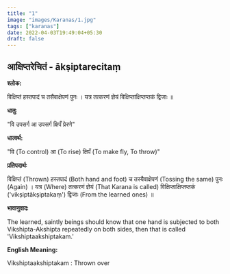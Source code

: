 ```yaml
---
title: "1"
image: "images/Karanas/1.jpg"
tags: ["karanas"]
date: 2022-04-03T19:49:04+05:30
draft: false
---
```


## आक्षिप्तरेचितं - ākṣiptarecitaṃ

**श्लोक:**

विक्षिप्तं हस्तपादं च तसैवाक्षेपणं पुनः । यत्र तत्करणं ज्ञेयं विक्षिप्ताक्षिप्तप्तकं द्विजाः ॥


**धातुः**


"वि उपसर्ग​
आ उपसर्ग​ 
क्षिपँ प्रेरणे"

**धात्वर्थ:**

"वि (To control)
आ (To rise)
क्षिपँ (To make fly, To throw)"


**प्रतिपदार्थः**

विक्षिप्तं (Thrown) हस्तपादं (Both hand and foot) च तस्यैवाक्षेपणं (Tossing the same) पुनः (Again) । यत्र (Where) तत्करणं ज्ञेयं (That Karana is called) विक्षिप्ताक्षिप्तप्तकं ('vikṣiptākṣiptakaṃ') द्विजाः (From the learned ones) ॥


**भावानुवादः**

The learned, saintly beings should know that one hand is subjected to both Vikshipta-Akshipta repeatedly on both sides, then that is called 'Vikshiptaakshiptakam.'


**English Meaning:**

Vikshiptaakshiptakam : Thrown over

